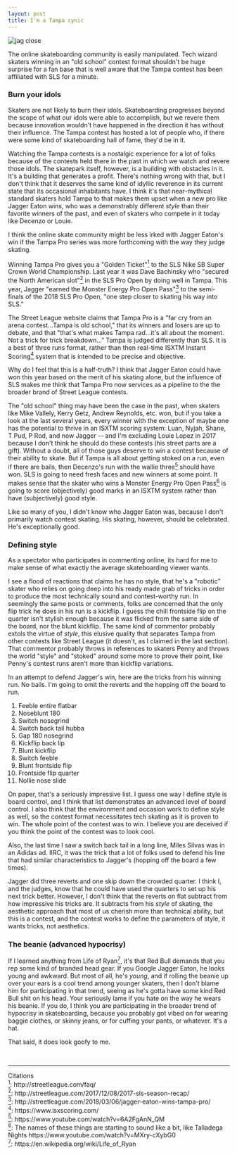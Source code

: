 ```yaml
---
layout: post
title: I'm a Tampa cynic
---
```


<img src="/lisaskates/images/jagger.jpg" alt="jag close">

The online skateboarding community is easily manipulated. Tech wizard skaters winning in an "old school" contest format shouldn't be huge surprise for a fan base that is well aware that the Tampa contest has been affiliated with SLS for a minute.

### **Burn your idols**

Skaters are not likely to burn their idols. Skateboarding progresses beyond the scope of what our idols were able to accomplish, but we revere them because innovation wouldn't have happened in the direction it has without their influence. The Tampa contest has hosted a lot of people who, if there were some kind of skateboarding hall of fame, they'd be in it.

Watching the Tampa contests is a nostalgic experience for a lot of folks because of the contests held there in the past in which we watch and revere those idols. The skatepark itself, however, is a building with obstacles in it. It's a building that generates a profit. There's nothing wrong with that, but I don't think that it deserves the same kind of idyllic reverence in its current state that its occasional inhabitants have. I think it's that near-mythical standard skaters hold Tampa to that makes them upset when a new pro like Jagger Eaton wins, who was a demonstrably different *style* than their favorite winners of the past, and even of skaters who compete in it today like Decenzo or Louie.

I think the online skate community might be less irked with Jagger Eaton's win if the Tampa Pro series was more forthcoming with the way they judge skating.

Winning Tampa Pro gives you a "Golden Ticket"<a href="#sls" id="sls1"><sup>1</sup></a> to the SLS Nike SB Super Crown World Championship. Last year it was Dave Bachinsky who "secured the North American slot"<a href="#slot" id="slot1"><sup>2</sup></a> in the SLS Pro Open by doing well in Tampa. This year, Jagger "earned the Monster Energy Pro Open Pass"<a href="#mon" id="mon1"><sup>3</sup></a> to the semi-finals of the 2018 SLS Pro Open, "one step closer to skating his way into SLS."

The Street League website claims that Tampa Pro is a "far cry from an arena contest...Tampa is old school," that its winners and losers are up to debate, and that "that's what makes Tampa rad...it's all about the moment. Not a trick for trick breakdown..." Tampa is judged differently than SLS. It is a best of three runs format, rather than then real-time ISXTM Instant Scoring<a href="#isx" id="isx1"><sup>4</sup></a> system that is intended to be precise and objective. 

Why do I feel that this is a half-truth? I think that Jagger Eaton could have won this year based on the merit of his skating alone, but the influence of SLS makes me think that Tampa Pro now services as a pipeline to the the broader brand of Street League contests.

The "old school" thing may have been the case in the past, when skaters like Mike Vallely, Kerry Getz, Andrew Reynolds, etc. won, but if you take a look at the last several years, every winner with the exception of maybe one has the potential to thrive in an ISXTM scoring system: Luan, Nyjah, Shane, T Pud, P Rod, and now Jagger -- and I'm excluding Louie Lopez in 2017 because I don't think he should do these contests (his street parts are a gift). Without a doubt, all of those guys deserve to win a contest because of their ability to skate. But if Tampa is all about getting stoked on a run, even if there are bails, then Decenzo's run with the wallie three<a href="#dec" id="dec1"><sup>5</sup></a> should have won. SLS is going to need fresh faces and new winners at some point. It makes sense that the skater who wins a Monster Energy Pro Open Pass<a href="#pro" id="pro1"><sup>6</sup></a> is going to score (objectively) good marks in an ISXTM system rather than have (subjectively) good style.

Like so many of you, I didn't know who Jagger Eaton was, because I don't primarily watch contest skating. His skating, however, should be celebrated. He's exceptionally good.

### **Defining style**

As a spectator who participates in commenting online, its hard for me to make sense of what exactly the average skateboarding viewer wants.

I see a flood of reactions that claims he has no style, that he's a "robotic" skater who relies on going deep into his ready made grab of tricks in order to produce the most technically sound and contest-worthy run. In seemingly the same posts or comments, folks are concerned that the only flip trick he does in his run is a kickflip. I guess the chill frontside flip on the quarter isn't stylish enough because it was flicked from the same side of the board, nor the blunt kickflip. The same kind of commentor probably extols the virtue of *style*, this elusive quality that separates Tampa from other contests like Street League (it doesn't, as I claimed in the last section). That commentor probably throws in references to skaters Penny and throws the world "style" and "stoked" around some more to prove their point, like Penny's contest runs aren't more than kickflip variations.

In an attempt to defend Jagger's win, here are the tricks from his winning run. No bails. I'm going to omit the reverts and the hopping off the board to run.

1. Feeble entire flatbar
2. Noseblunt 180
3. Switch nosegrind
4. Switch back tail hubba
5. Gap 180 nosegrind
6. Kickflip back lip
7. Blunt kickflip
8. Switch feeble
9. Blunt frontside flip
10. Frontside flip quarter
11. Nollie nose slide

On paper, that's a seriously impressive list. I guess one way I define style is board control, and I think that list demonstrates an advanced level of board control. I also think that the environment and occasion work to define style as well, so the contest format necessitates tech skating as it is proven to win. The whole point of the contest was to win. I believe you are deceived if you think the point of the contest was to look cool.

Also, the last time I saw a switch back tail in a long line, Miles Silvas was in an Adidas ad. IIRC, it was the trick that a lot of folks used to defend his line that had similar characteristics to Jagger's (hopping off the board a few times).

Jagger did three reverts and one skip down the crowded quarter. I think I, and the judges, know that he could have used the quarters to set up his next trick better. However, I don't think that the reverts on flat subtract from how impressive his tricks are. It subtracts from his *style* of skating, the aesthetic approach that most of us cherish more than technical ability, but this is a contest, and the contest works to define the parameters of style, it wants tricks, not aesthetics.

### **The beanie (advanced hypocrisy)**

If I learned anything from Life of Ryan<a href="#lor" id="lor1"><sup>7</sup></a>, it's that Red Bull demands that you rep some kind of branded head gear. If you Google Jagger Eaton, he looks young and awkward. But most of all, he's *young*, and if rolling the beanie up over your ears is a cool trend among younger skaters, then I don't blame him for participating in that trend, seeing as he's gotta have some kind Red Bull shit on his head. Your seriously lame if you hate on the way he wears his beanie. If you do, I think you are participating in the broader trend of hypocrisy in skateboarding, because you probably got vibed on for wearing baggie clothes, or skinny jeans, or for cuffing your pants, or whatever. It's a hat. 

That said, it does look goofy to me.

<br>
<hr>
Citations
<br>
<a href="#sls1" id="sls"><sup>1</sup></a>: <a>http://streetleague.com/faq/</a>
<br>
<a href="#slot1" id="slot"><sup>2</sup></a>: <a>http://streetleague.com/2017/12/08/2017-sls-season-recap/</a>
<br>
<a href="#mon1" id="mon"><sup>3</sup></a>: <a>http://streetleague.com/2018/03/06/jagger-eaton-wins-tampa-pro/</a>
<br>
<a href="#isx1" id="isx"><sup>4</sup></a>: <a>https://www.isxscoring.com/</a>
<br>
<a href="#dec1" id="dec"><sup>5</sup></a>: <a>https://www.youtube.com/watch?v=6A2FgAnN_QM</a>
<br>
<a href="#pro1" id="pro"><sup>6</sup></a>: The names of these things are starting to sound like a bit, like Talladega Nights  <a>https://www.youtube.com/watch?v=MXry-cXybG0</a>
<br>
<a href="#lor1" id="lor"><sup>7</sup></a>: <a>https://en.wikipedia.org/wiki/Life_of_Ryan</a>
